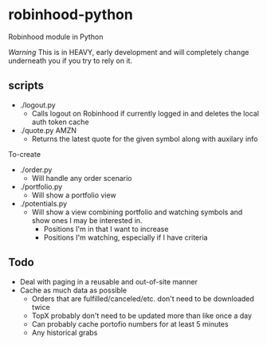 # robinhood-python
Robinhood module in Python

*Warning* This is in HEAVY, early development and will completely change underneath you if you try to rely on it.

## scripts
* ./logout.py
  * Calls logout on Robinhood if currently logged in and deletes the local auth token cache
* ./quote.py AMZN
  * Returns the latest quote for the given symbol along with auxilary info

To-create
* ./order.py
  * Will handle any order scenario
* ./portfolio.py
  * Will show a portfolio view
* ./potentials.py
  * Will show a view combining portfolio and watching symbols and show ones I may be interested in.
    * Positions I'm in that I want to increase
    * Positions I'm watching, especially if I have criteria

## Todo
* Deal with paging in a reusable and out-of-site manner
* Cache as much data as possible
  * Orders that are fulfilled/canceled/etc. don't need to be downloaded twice
  * TopX probably don't need to be updated more than like once a day
  * Can probably cache portofio numbers for at least 5 minutes
  * Any historical grabs
